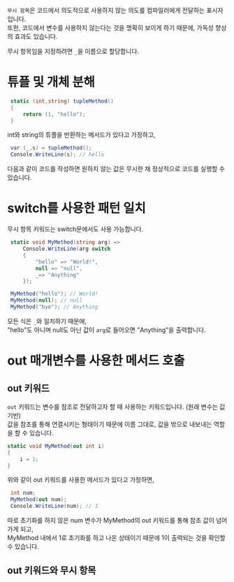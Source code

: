 `무시 항목`은 코드에서 의도적으로 사용하지 않는 의도를 컴파일러에게 전달하는 표시자 입니다.   
또한, 코드에서 변수를 사용하지 않는다는 것을 명확히 보이게 하기 때문에, 가독성 향상의 효과도 있습니다.  

무시 항목임을 지정하려면 `_`을 이름으로 할당합니다.

# 튜플 및 개체 분해
```cs
 static (int,string) tupleMethod()
 {
     return (1, "hello");
 }
```
int와 string의 튜플을 반환하는 메서드가 있다고 가정하고,
```cs
 var (_,s) = tupleMethod();
 Console.WriteLine(s); // hello
```
다음과 같이 코드를 작성하면 원하지 않는 값은 무시한 채 정상적으로 코드를 실행할 수 있습니다.  

# switch를 사용한 패턴 일치
무시 항목 키워드는 switch문에서도 사용 가능합니다.
```cs
 static void MyMethod(string arg) =>
     Console.WriteLine(arg switch
     {
         "hello" => "World!",
         null => "null",
         _=> "Anything"
     });
```
```cs
 MyMethod("hello"); // World!
 MyMethod(null); // null
 MyMethod("bye"); // Anything
```
모든 식은 `_`와 일치하기 때문에,   
"hello"도 아니며 null도 아닌 값이 `arg`로 들어오면 "Anything"을 출력합니다.

# out 매개변수를 사용한 메서드 호출
## out 키워드
`out` 키워드는 변수를 참조로 전달하고자 할 때 사용하는 키워드입니다. (원래 변수는 값 기반)   
값을 참조를 통해 연결시키는 형태이기 때문에 이름 그대로, 값을 밖으로 내보내는 역할을 할 수 있습니다.  
```cs
static void MyMethod(out int i)
{
    i = 1;
}
```
위와 같이 out 키워드를 사용한 메서드가 있다고 가정하면,
```cs
 int num;
 MyMethod(out num);
 Console.WriteLine(num); // 1
```
따로 초기화를 하지 않은 num 변수가 MyMethod의 out 키워드를 통해 참조 값이 넘어가게 되고,  
MyMethod 내에서 1로 초기화를 하고 나온 상태이기 때문에 1이 출력되는 것을 확인할 수 있습니다.

## out 키워드와 무시 항목
